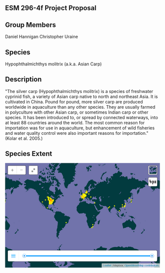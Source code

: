 ## ESM 296-4f Project Proposal

## Group Members

Daniel Hannigan
Christopher Uraine

## Species

Hypophthalmichthys molitrix (a.k.a. Asian Carp)

## Description

"The silver carp (Hypophthalmichthys molitrix) is a species of freshwater cyprinid fish, a variety of Asian carp native to north and northeast Asia. It is cultivated in China. Pound for pound, more silver carp are produced worldwide in aquaculture than any other species. They are usually farmed in polyculture with other Asian carp, or sometimes Indian carp or other species. It has been introduced to, or spread by connected waterways, into at least 88 countries around the world. The most common reason for importation was for use in aquaculture, but enhancement of wild fisheries and water quality control were also important reasons for importation." (Kolar et al. 2005.)

## Species Extent

![](asian_carp_extent.png)